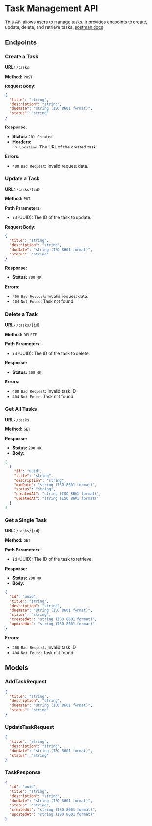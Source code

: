 # Task Management API

This API allows users to manage tasks. It provides endpoints to create, update, delete, and retrieve tasks.
[postman docs](https://documenter.getpostman.com/view/37481680/2sA3s3Fqkb)
## Endpoints

### Create a Task

**URL:** `/tasks`

**Method:** `POST`

**Request Body:**

```json
{
  "title": "string",
  "description": "string",
  "dueDate": "string (ISO 8601 format)",
  "status": "string"
}
```

**Response:**

- **Status:** `201 Created`
- **Headers:**
  - `Location`: The URL of the created task.

**Errors:**

- `400 Bad Request`: Invalid request data.

### Update a Task

**URL:** `/tasks/{id}`

**Method:** `PUT`

**Path Parameters:**

- `id` (UUID): The ID of the task to update.

**Request Body:**

```json
{
  "title": "string",
  "description": "string",
  "dueDate": "string (ISO 8601 format)",
  "status": "string"
}
```

**Response:**

- **Status:** `200 OK`

**Errors:**

- `400 Bad Request`: Invalid request data.
- `404 Not Found`: Task not found.

### Delete a Task

**URL:** `/tasks/{id}`

**Method:** `DELETE`

**Path Parameters:**

- `id` (UUID): The ID of the task to delete.

**Response:**

- **Status:** `200 OK`

**Errors:**

- `400 Bad Request`: Invalid task ID.
- `404 Not Found`: Task not found.

### Get All Tasks

**URL:** `/tasks`

**Method:** `GET`

**Response:**

- **Status:** `200 OK`
- **Body:**

```json
[
  {
    "id": "uuid",
    "title": "string",
    "description": "string",
    "dueDate": "string (ISO 8601 format)",
    "status": "string",
    "createdAt": "string (ISO 8601 format)",
    "updatedAt": "string (ISO 8601 format)"
  }
]
```

### Get a Single Task

**URL:** `/tasks/{id}`

**Method:** `GET`

**Path Parameters:**

- `id` (UUID): The ID of the task to retrieve.

**Response:**

- **Status:** `200 OK`
- **Body:**

```json
{
  "id": "uuid",
  "title": "string",
  "description": "string",
  "dueDate": "string (ISO 8601 format)",
  "status": "string",
  "createdAt": "string (ISO 8601 format)",
  "updatedAt": "string (ISO 8601 format)"
}
```

**Errors:**

- `400 Bad Request`: Invalid task ID.
- `404 Not Found`: Task not found.

## Models

### AddTaskRequest

```json
{
  "title": "string",
  "description": "string",
  "dueDate": "string (ISO 8601 format)",
  "status": "string"
}
```

### UpdateTaskRequest

```json
{
  "title": "string",
  "description": "string",
  "dueDate": "string (ISO 8601 format)",
  "status": "string"
}
```

### TaskResponse

```json
{
  "id": "uuid",
  "title": "string",
  "description": "string",
  "dueDate": "string (ISO 8601 format)",
  "status": "string",
  "createdAt": "string (ISO 8601 format)",
  "updatedAt": "string (ISO 8601 format)"
}
```
